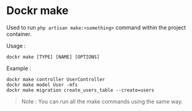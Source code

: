 # Dockr make

Used to run `php artisan make:<something>` command within the project container.

Usage :

```
dockr make [TYPE] [NAME] [OPTIONS]
```

Example :

```
dockr make controller UserController
dockr make model User -mfs
dockr make migration create_users_table --create=users
```

> Note : You can run all the make commands using the same way.
